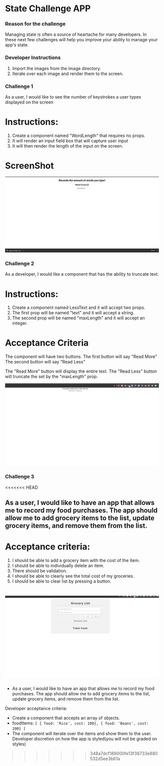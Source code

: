# State Challenge APP

### Reason for the challenge

Managing state is often a source of heartache for many developers.
In these next few challenges will help you improve your ability to manage your app's state.

### Developer Instructions

1. Import the images from the image directory.
2. Iterate over each image and render them to the screen.

### Challenge 1

As a user, I would like to see the number of keystrokes a user types displayed on the screen

# Instructions:

1. Create a component named "WordLength" that requires no props.
2. It will render an input field box that will capture user input
3. It will then render the length of the input on the screen.

# ScreenShot

![](challenge_01.png)

### Challenge 2

As a developer, I would like a component that has the ability to truncate text.

# Instructions:

1.  Create a component named LessText and it will accept two props.
2.  The first prop will be named "text" and it will accept a string.
3.  The second prop will be named "maxLength" and it will accept an integer.

# Acceptance Criteria

The component will have two buttons.
The first button will say "Read More"
The second button will say "Read Less"

The "Read More" button will display the entire text.
The "Read Less" button will truncate the set by the "maxLength" prop.

![](challenge_02.gif)

### Challenge 3

<<<<<<< HEAD
## As a user, I would like to have an app that allows me to record my food purchases. The app should allow me to add grocery items to the list, update grocery items, and remove them from the list.

# Acceptance criteria:

1. I should be able to add a grocery item with the cost of the item.
2. I should be able to individually delete an item.
3. There should be validation.
4. I should be able to clearly see the total cost of my groceries.
5. I should be able to clear list by pressing a button.

![](challenge_03.gif)
=======
- As a user, I would like to have an app that allows me to record my food purchases. The app should allow me to add grocery items to the list, update grocery items, and remove them from the list.

Developer acceptance criteria:

- Create a component that accepts an array of objects.
- foodItems: `[ { food: 'Rice', cost: 100}, { food: 'Beans', cost: 200} ]`
- The component will iterate over the items and show them to the user. Developer discretion on how the app is styled(you will not be graded on styles)
>>>>>>> 348a7dcf189000fe13f36733e880532d5ee3b61a
